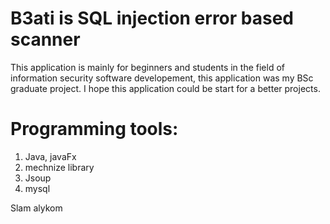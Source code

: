# B3ati is SQL injection error based scanner
This application is mainly for beginners and students in the field of information security software developement, this application was my BSc graduate project.
I hope this application could be start for a better projects.
# Programming tools:
  1. Java, javaFx
  2. mechnize library
  3. Jsoup
  4. mysql 
  
Slam alykom
